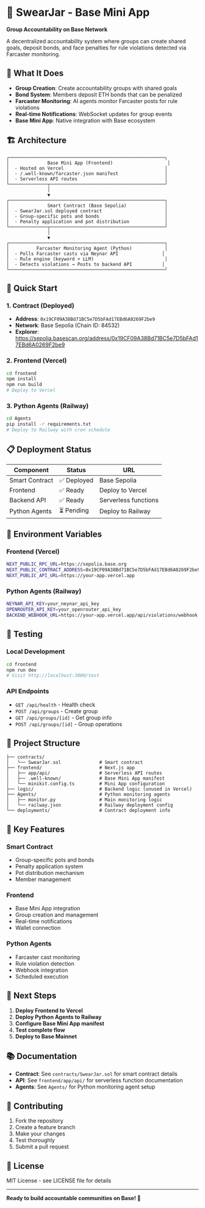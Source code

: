 # 🐷 SwearJar - Base Mini App

**Group Accountability on Base Network**

A decentralized accountability system where groups can create shared goals, deposit bonds, and face penalties for rule violations detected via Farcaster monitoring.

## 🎯 **What It Does**

- **Group Creation**: Create accountability groups with shared goals
- **Bond System**: Members deposit ETH bonds that can be penalized
- **Farcaster Monitoring**: AI agents monitor Farcaster posts for rule violations
- **Real-time Notifications**: WebSocket updates for group events
- **Base Mini App**: Native integration with Base ecosystem

## 🏗️ **Architecture**

```
┌─────────────────────────────────────────────────────────┐
│              Base Mini App (Frontend)                    │
│  - Hosted on Vercel                                     │
│  - /.well-known/farcaster.json manifest                 │
│  - Serverless API routes                                │
└──────────────┬──────────────────────────────────────────┘
               │
               ▼
┌─────────────────────────────────────────────────────────┐
│              Smart Contract (Base Sepolia)              │
│  - SwearJar.sol deployed contract                       │
│  - Group-specific pots and bonds                        │
│  - Penalty application and pot distribution             │
└──────────────┬──────────────────────────────────────────┘
               │
               ▼
┌─────────────────────────────────────────────────────────┐
│          Farcaster Monitoring Agent (Python)            │
│  - Polls Farcaster casts via Neynar API                │
│  - Rule engine (keyword + LLM)                          │
│  - Detects violations → Posts to backend API           │
└─────────────────────────────────────────────────────────┘
```

## 🚀 **Quick Start**

### **1. Contract (Deployed)**
- **Address**: `0x19CF09A38Bd71BC5e7D5bFAd17EBd6A0269F2be9`
- **Network**: Base Sepolia (Chain ID: 84532)
- **Explorer**: https://sepolia.basescan.org/address/0x19CF09A38Bd71BC5e7D5bFAd17EBd6A0269F2be9

### **2. Frontend (Vercel)**
```bash
cd frontend
npm install
npm run build
# Deploy to Vercel
```

### **3. Python Agents (Railway)**
```bash
cd Agents
pip install -r requirements.txt
# Deploy to Railway with cron schedule
```

## 📋 **Deployment Status**

| Component | Status | URL |
|-----------|--------|-----|
| Smart Contract | ✅ Deployed | Base Sepolia |
| Frontend | ✅ Ready | Deploy to Vercel |
| Backend API | ✅ Ready | Serverless functions |
| Python Agents | ⏳ Pending | Deploy to Railway |

## 🔧 **Environment Variables**

### **Frontend (Vercel)**
```bash
NEXT_PUBLIC_RPC_URL=https://sepolia.base.org
NEXT_PUBLIC_CONTRACT_ADDRESS=0x19CF09A38Bd71BC5e7D5bFAd17EBd6A0269F2be9
NEXT_PUBLIC_API_URL=https://your-app.vercel.app
```

### **Python Agents (Railway)**
```bash
NEYNAR_API_KEY=your_neynar_api_key
OPENROUTER_API_KEY=your_openrouter_api_key
BACKEND_WEBHOOK_URL=https://your-app.vercel.app/api/violations/webhook
```

## 🧪 **Testing**

### **Local Development**
```bash
cd frontend
npm run dev
# Visit http://localhost:3000/test
```

### **API Endpoints**
- `GET /api/health` - Health check
- `POST /api/groups` - Create group
- `GET /api/groups/[id]` - Get group info
- `POST /api/groups/[id]` - Group operations

## 📁 **Project Structure**

```
├── contracts/
│   └── SwearJar.sol              # Smart contract
├── frontend/                     # Next.js app
│   ├── app/api/                  # Serverless API routes
│   ├── .well-known/              # Base Mini App manifest
│   └── minikit.config.ts         # Mini App configuration
├── logic/                        # Backend logic (unused in Vercel)
├── Agents/                       # Python monitoring agents
│   ├── monitor.py                # Main monitoring logic
│   └── railway.json              # Railway deployment config
└── deployments/                  # Contract deployment info
```

## 🎯 **Key Features**

### **Smart Contract**
- Group-specific pots and bonds
- Penalty application system
- Pot distribution mechanism
- Member management

### **Frontend**
- Base Mini App integration
- Group creation and management
- Real-time notifications
- Wallet connection

### **Python Agents**
- Farcaster cast monitoring
- Rule violation detection
- Webhook integration
- Scheduled execution

## 🚀 **Next Steps**

1. **Deploy Frontend to Vercel**
2. **Deploy Python Agents to Railway**
3. **Configure Base Mini App manifest**
4. **Test complete flow**
5. **Deploy to Base Mainnet**

## 📚 **Documentation**

- **Contract**: See `contracts/SwearJar.sol` for smart contract details
- **API**: See `frontend/app/api/` for serverless function documentation
- **Agents**: See `Agents/` for Python monitoring agent setup

## 🤝 **Contributing**

1. Fork the repository
2. Create a feature branch
3. Make your changes
4. Test thoroughly
5. Submit a pull request

## 📄 **License**

MIT License - see LICENSE file for details

---

**Ready to build accountable communities on Base! 🚀**